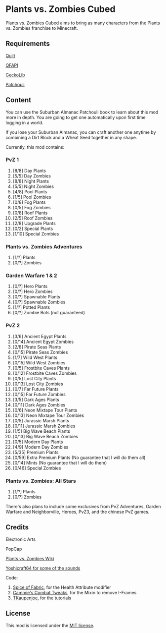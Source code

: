 # Plants vs. Zombies Cubed

Plants vs. Zombies Cubed aims to bring as many characters from the Plants vs. Zombies franchise to Minecraft.


## Requirements
[Quilt](https://quiltmc.org/en/)

[QFAPI](https://github.com/QuiltMC/quilted-fabric-api)

[GeckoLib](https://github.com/bernie-g/geckolib)

[Patchouli](https://github.com/VazkiiMods/Patchouli/)


## Content

You can use the Suburban Almanac Patchouli book to learn about this mod more in depth. You are going to get one automatically upon first time logging in a world.

If you lose your Suburban Almanac, you can craft another one anytime by combining a Dirt Block and a Wheat Seed together in any shape.


Currently, this mod contains:

### PvZ 1
1. [8/8] Day Plants
2. [5/5] Day Zombies
3. [8/8] Night Plants
4. [5/5] Night Zombies
5. [4/8] Pool Plants
6. [1/5] Pool Zombies
7. [0/8] Fog Plants
8. [0/5] Fog Zombies
9. [0/8] Roof Plants
10. [2/5] Roof Zombies
11. [2/8] Upgrade Plants
12. [0/2] Special Plants
13. [1/10] Special Zombies

### Plants vs. Zombies Adventures
1. [1/?] Plants
2. [0/?] Zombies

### Garden Warfare 1 & 2
1. [0/?] Hero Plants
2. [0/?] Hero Zombies
3. [0/?] Spawnable Plants
4. [0/?] Spawnable Zombies
5. [1/?] Potted Plants
6. [0/?] Zombie Bots (not guaranteed)

### PvZ 2
1. [3/6] Ancient Egypt Plants
2. [0/14] Ancient Egypt Zombies
3. [2/8] Pirate Seas Plants
4. [0/15] Pirate Seas Zombies
5. [1/7] Wild West Plants
6. [0/15] Wild West Zombies
7. [0/5] Frostbite Caves Plants
8. [0/12] Frostbite Caves Zombies
9. [0/5] Lost City Plants
10. [0/13] Lost City Zombies
11. [0/7] Far Future Plants
12. [0/15] Far Future Zombies
13. [3/5] Dark Ages Plants
14. [0/11] Dark Ages Zombies
15. [0/6] Neon Mixtape Tour Plants
16. [0/13] Neon Mixtape Tour Zombies
17. [0/5] Jurassic Marsh Plants
18. [0/11] Jurassic Marsh Zombies
19. [1/5] Big Wave Beach Plants
20. [0/13] Big Wave Beach Zombies
21. [0/5] Modern Day Plants
22. [4/9] Modern Day Zombies
23. [5/35] Premium Plants
24. [0/59] Extra Premium Plants (No guarantee that I will do them all)
25. [0/14] Mints (No guarantee that I will do them)
26. [0/46] Special Zombies

### Plants vs. Zombies: All Stars
1. [1/?] Plants
2. [0/?] Zombies


There's also plans to include some exclusives from PvZ Adventures, Garden Warfare and Neighborville, Heroes, PvZ3, and the chinese PvZ games.



## Credits

Electronic Arts

PopCap

[Plants vs. Zombies Wiki](https://plantsvszombies.fandom.com/wiki/Main_Page)

[Yoshicraft64 for some of the sounds](https://www.youtube.com/watch?v=hr2-zJYbgQg)


Code:
1. [Spice of Fabric](https://github.com/Siphalor/spiceoffabric), for the Health Attribute modifier
2. [Cammie's Combat Tweaks](https://github.com/CammiePone/Cammies-Combat-Tweaks), for the Mixin to remove I-Frames
3. [TKaupenjoe](https://www.youtube.com/c/TKaupenjoe), for the tutorials


## License

This mod is licensed under the [MIT license](./LICENSE.md).
